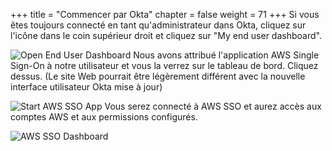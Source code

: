 +++
title = "Commencer par Okta"
chapter = false
weight = 71
+++
Si vous êtes toujours connecté en tant qu'administrateur dans Okta, cliquez sur l'icône dans le coin supérieur droit et cliquez sur "My end user dashboard".

![Open End User Dashboard](/images/280_open_end_user_dashboard.png)
Nous avons attribué l'application AWS Single Sign-On à notre utilisateur et vous la verrez sur le tableau de bord. Cliquez dessus. (Le site Web pourrait être légèrement différent avec la nouvelle interface utilisateur Okta mise à jour)

![Start AWS SSO App](/images/290_start_aws_sso_app.png)
Vous serez connecté à AWS SSO et aurez accès aux comptes AWS et aux permissions configurés.

![AWS SSO Dashboard](/images/aws_sso_dashboard.png)
